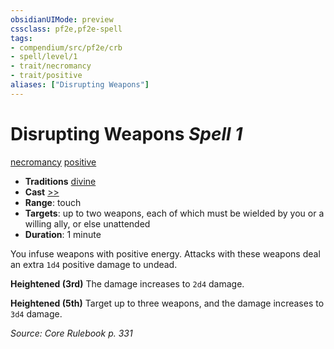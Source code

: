 ```yaml
---
obsidianUIMode: preview
cssclass: pf2e,pf2e-spell
tags:
- compendium/src/pf2e/crb
- spell/level/1
- trait/necromancy
- trait/positive
aliases: ["Disrupting Weapons"]
---
```

# Disrupting Weapons *Spell 1*   
[necromancy](necromancy.md "Necromancy School Trait")  [positive](positive.md "Positive Energy & Element Trait")  

- **Traditions** [divine](divine.md "Divine Tradition Trait")
- **Cast** [>>](chapter-9-playing-the-game.md#Actions "Two-Action") 
- **Range**: touch
- **Targets**: up to two weapons, each of which must be wielded by you or a willing ally, or else unattended
- **Duration**: 1 minute

You infuse weapons with positive energy. Attacks with these weapons deal an extra `1d4` positive damage to undead.

**Heightened (3rd)** The damage increases to `2d4` damage.

**Heightened (5th)** Target up to three weapons, and the damage increases to `3d4` damage.

*Source: Core Rulebook p. 331*